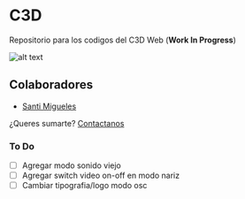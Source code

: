 # C3D
Repositorio para los codigos del C3D Web (**Work In Progress**)

![alt text](https://github.com/intercambiostransorganicos/c3d/blob/master/assets/loop.gif)

## Colaboradores
* [Santi Migueles](https://github.com/santimigueles)

¿Queres sumarte? [Contactanos](mailto:intercambiostransorganicos@gmail.com?subject=[C3D]%20Web%20App&bcc=msigniorini@untref.edu.ar)

### To Do
- [ ] Agregar modo sonido viejo
- [ ] Agregar switch video on-off en modo nariz
- [ ] Cambiar tipografia/logo modo osc
